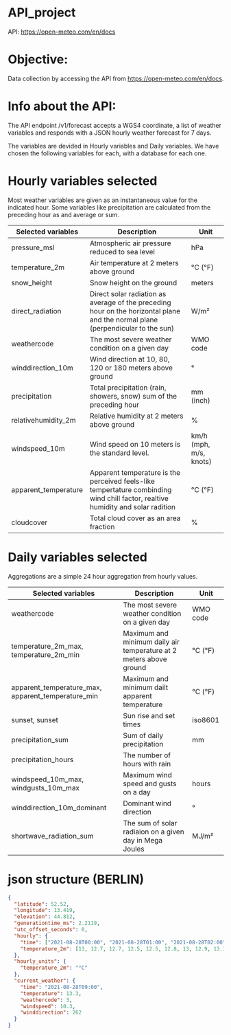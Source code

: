 # API_project
API:
https://open-meteo.com/en/docs

# Objective: 
Data collection by accessing the API from https://open-meteo.com/en/docs.

# Info about the API:
The API endpoint /v1/forecast accepts a WGS4 coordinate, 
a list of weather variables and responds with a JSON hourly 
weather forecast for 7 days.

The variables are devided in Hourly variables and Daily variables.
We have chosen the following variables for each, with a database for each one.

# Hourly variables selected
Most weather variables are given as an instantaneous value for the indicated hour.
Some variables like precipitation are calculated from the preceding hour as and average or sum.

Selected variables | Description | Unit |
-------------------| ------------| -----|
pressure_msl | Atmospheric air pressure reduced to sea level | hPa |
temperature_2m | Air temperature at 2 meters above ground | °C (°F) |
snow_height | Snow height on the ground | meters |
direct_radiation | Direct solar radiation as average of the preceding hour on the horizontal plane and the normal plane (perpendicular to the sun)| W/m² |
weathercode | The most severe weather condition on a given day | WMO code |
winddirection_10m | Wind direction at 10, 80, 120 or 180 meters above ground | ° |
precipitation | Total precipitation (rain, showers, snow) sum of the preceding hour | mm (inch) |
relativehumidity_2m | Relative humidity at 2 meters above ground | % |
windspeed_10m | Wind speed on 10 meters is the standard level. | km/h (mph, m/s, knots) |
apparent_temperature | Apparent temperature is the perceived feels-like tempertature combinding wind chill factor, realtive humidity and solar radition | °C (°F) |
cloudcover | Total cloud cover as an area fraction | % |

# Daily variables selected
Aggregations are a simple 24 hour aggregation from hourly values.

Selected variables | Description | Unit |
----------------- | -------------- | -------- |
weathercode | The most severe weather condition on a given day | WMO code |
temperature_2m_max, temperature_2m_min | Maximum and minimum daily air temperature at 2 meters above ground | °C (°F) |
apparent_temperature_max, apparent_temperature_min | Maximum and minimum dailt apparent temperature | °C (°F) |
sunset, sunset | Sun rise and set times | iso8601 |
precipitation_sum | Sum of daily precipitation | mm |
precipitation_hours | The number of hours with rain
windspeed_10m_max, windgusts_10m_max | Maximum wind speed and gusts on a day | hours |
winddirection_10m_dominant | Dominant wind direction | ° |
shortwave_radiation_sum | The sum of solar radiaion on a given day in Mega Joules | MJ/m² |


# json structure (BERLIN)
```json
{
  "latitude": 52.52,
  "longitude": 13.419,
  "elevation": 44.812,
  "generationtime_ms": 2.2119,
  "utc_offset_seconds": 0,
  "hourly": {
    "time": ["2021-08-28T00:00", "2021-08-28T01:00", "2021-08-28T02:00", ...],
    "temperature_2m": [13, 12.7, 12.7, 12.5, 12.5, 12.8, 13, 12.9, 13.3, ...]
  },
  "hourly_units": {
    "temperature_2m": "°C"
  },
  "current_weather": {
    "time": "2021-08-28T09:00",
    "temperature": 13.3,
    "weathercode": 3,
    "windspeed": 10.3,
    "winddirection": 262
  }
}
```
